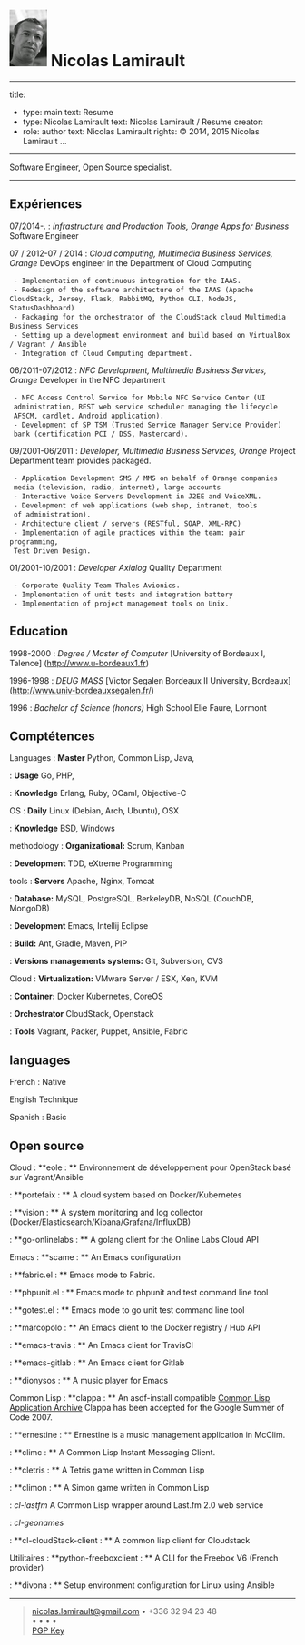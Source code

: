 ![](me.jpg) Nicolas Lamirault
===========================================
---
title:
- type: main
  text: Resume
- type: Nicolas Lamirault
  text: Nicolas Lamirault / Resume
creator:
- role: author
  text: Nicolas Lamirault
rights: © 2014, 2015 Nicolas Lamirault
...

----

Software Engineer, Open Source specialist.

----

Expériences
--------------

07/2014-.
:    *Infrastructure and Production Tools, Orange Apps for Business*
     Software Engineer


07 / 2012-07 / 2014
:    *Cloud computing, Multimedia Business Services, Orange*
     DevOps engineer in the Department of Cloud Computing

     - Implementation of continuous integration for the IAAS.
     - Redesign of the software architecture of the IAAS (Apache CloudStack, Jersey, Flask, RabbitMQ, Python CLI, NodeJS, StatusDashboard)
     - Packaging for the orchestrator of the CloudStack cloud Multimedia Business Services
     - Setting up a development environment and build based on VirtualBox / Vagrant / Ansible
     - Integration of Cloud Computing department.

06/2011-07/2012
:    *NFC Development, Multimedia Business Services, Orange*
     Developer in the NFC department

     - NFC Access Control Service for Mobile NFC Service Center (UI
     administration, REST web service scheduler managing the lifecycle
     AFSCM, cardlet, Android application).
     - Development of SP TSM (Trusted Service Manager Service Provider)
     bank (certification PCI / DSS, Mastercard).

09/2001-06/2011
:   *Developer, Multimedia Business Services, Orange*
     Project Department team provides packaged.

     - Application Development SMS / MMS on behalf of Orange companies
     media (television, radio, internet), large accounts
     - Interactive Voice Servers Development in J2EE and VoiceXML.
     - Development of web applications (web shop, intranet, tools
     of administration).
     - Architecture client / servers (RESTful, SOAP, XML-RPC)
     - Implementation of agile practices within the team: pair programming,
     Test Driven Design.

01/2001-10/2001
:    *Developer Axialog*
     Quality Department

     - Corporate Quality Team Thales Avionics.
     - Implementation of unit tests and integration battery
     - Implementation of project management tools on Unix.


Education
-------------

1998-2000
:    *Degree / Master of Computer*
     [University of Bordeaux I, Talence] (http://www.u-bordeaux1.fr)

1996-1998
:    *DEUG MASS*
     [Victor Segalen Bordeaux II University, Bordeaux] (http://www.univ-bordeauxsegalen.fr/)

1996
:    *Bachelor of Science (honors)*
     High School Elie Faure, Lormont

Comptétences
---------------

Languages
:    **Master**
     Python, Common Lisp, Java,

:    **Usage**
     Go, PHP,

:    **Knowledge**
     Erlang, Ruby, OCaml, Objective-C

OS
:    **Daily**
     Linux (Debian, Arch, Ubuntu), OSX

:    **Knowledge**
     BSD, Windows

methodology
:    **Organizational:**
     Scrum, Kanban

:    **Development**
     TDD, eXtreme Programming

tools
:    **Servers**
     Apache, Nginx, Tomcat

:    **Database:**
     MySQL, PostgreSQL, BerkeleyDB, NoSQL (CouchDB, MongoDB)

:    **Development**
     Emacs, Intellij Eclipse

:    **Build:**
     Ant, Gradle, Maven, PIP

:    **Versions managements systems:**
     Git, Subversion, CVS

Cloud
:    **Virtualization:**
     VMware Server / ESX, Xen, KVM

:    **Container:**
     Docker Kubernetes, CoreOS

:    **Orchestrator**
     CloudStack, Openstack

:    **Tools**
     Vagrant, Packer, Puppet, Ansible, Fabric


languages
---------

French
: Native

English
Technique

Spanish
: Basic

Open source
----------------

Cloud
:   **eole : **
    Environnement de développement pour OpenStack basé sur Vagrant/Ansible

:   **portefaix : **
    A cloud system based on Docker/Kubernetes

:   **vision : **
    A system monitoring and log collector
    (Docker/Elasticsearch/Kibana/Grafana/InfluxDB)

:   **go-onlinelabs : **
     A golang client for the Online Labs Cloud API

Emacs
:   **scame : **
    An Emacs configuration

:   **fabric.el : **
    Emacs mode to Fabric.

:   **phpunit.el : **
    Emacs mode to phpunit and test command line tool

:   **gotest.el : **
    Emacs mode to go unit test command line tool

:   **marcopolo : **
    An Emacs client to the Docker registry / Hub API

:   **emacs-travis : **
    An Emacs client for TravisCI

:   **emacs-gitlab : **
    An Emacs client for Gitlab

:   **dionysos : **
    A music player for Emacs

Common Lisp
:   **clappa : **
    An asdf-install compatible [Common Lisp Application Archive](http://boinkor.net/archives/2007/04/some_details_about_clappa.html)
    Clappa has been accepted for the Google Summer of Code 2007.

:   **ernestine : **
    Ernestine is a music management application in McClim.

:   **climc : **
    A Common Lisp Instant Messaging Client.

:   **cletris : **
    A Tetris game written in Common Lisp

:   **climon : **
    A Simon game written in Common Lisp

:   *cl-lastfm*
    A Common Lisp wrapper around Last.fm 2.0 web service

:   *cl-geonames*

:   **cl-cloudStack-client : **
    A common lisp client for Cloudstack

Utilitaires
:   **python-freeboxclient : **
    A CLI for the Freebox V6 (French provider)

:   **divona : **
    Setup environment configuration for Linux using Ansible



------
> <nicolas.lamirault@gmail.com> • +336 32 94 23 48 <br />
> <a href="https://github.com/nlamirault" alt="Github"><i class="fa fa-github"></i></a> •
> <a href="https://twitter.com/nlamirault" alt="Twitter"><i class="fa fa-twitter"></i> </a> •
> <a href="https://plus.google.com/+nicolaslamirault" alt="Google Plus"><i class="fa fa-google-plus"></i> </a>  •
> <a href="http://www.linkedin.com/in/nicolaslamirault" alt="Linkedin"><i class="fa fa-linkedin"></i> </a> •
> <a href="https://www.facebook.com/nicolas.lamirault" alt="Facebook"><i class="fa fa-facebook"></i> </a> <br />
> <a href="http://pgp.mit.edu/pks/lookup?op=get&search=0x5F99269A6FCA437C"> PGP Key </a>

